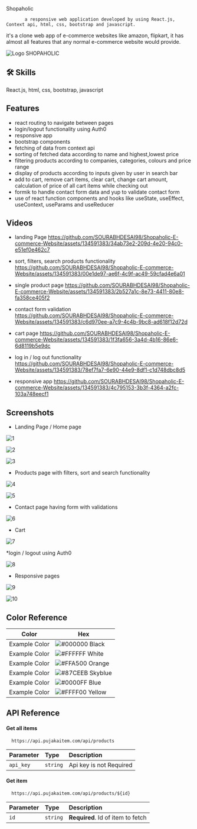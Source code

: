
 
  Shopaholic
  


           a responsive web application developed by using React.js, Context api, html, css, bootstrap and javascript.


   it's a clone web app of e-commerce websites like amazon, flipkart, it has almost all features that any normal e-commerce website would provide.


  
![Logo](https://cdn-icons-png.flaticon.com/128/825/825561.png)  SHOPAHOLIC


## 🛠 Skills
React.js, html, css, bootstrap, javascript


## Features

  * react routing to navigate between pages
   * login/logout functionality using Auth0
   * responsive app
   * bootstrap components 
   * fetching of data from context api
   * sorting of fetched data according to name and highest,lowest price
   * filtering products according to companies, categories, colours and price range
   * display of products according to inputs given by user in search bar
   * add to cart, remove cart items, clear cart, change cart amount, calculation of price of all cart items while checking out
   * formik to handle contact form data and yup to validate contact form
   * use of react function components and hooks like useState, useEffect, useContext, useParams and useReducer


## Videos
* landing Page
https://github.com/SOURABHDESAI98/Shopaholic-E-commerce-Website/assets/134591383/34ab73e2-209d-4e20-94c0-e51ef0e462c7


* sort, filters, search products functionality
https://github.com/SOURABHDESAI98/Shopaholic-E-commerce-Website/assets/134591383/00e1de97-ae6f-4c9f-ac49-59cfad4e6a01

* single product page
https://github.com/SOURABHDESAI98/Shopaholic-E-commerce-Website/assets/134591383/2b527a1c-8e73-4411-80e8-fa358ce405f2

* contact form validation
https://github.com/SOURABHDESAI98/Shopaholic-E-commerce-Website/assets/134591383/c6d970ee-a7c9-4c4b-9bc8-ad618f12d72d

* cart page
https://github.com/SOURABHDESAI98/Shopaholic-E-commerce-Website/assets/134591383/1f3fa656-3a4d-4b16-86e6-6d8119b5e9dc


* log in / log out functionality
https://github.com/SOURABHDESAI98/Shopaholic-E-commerce-Website/assets/134591383/78ef7fa7-6e90-44e9-8df1-c1d748dbc8d5

* responsive app
https://github.com/SOURABHDESAI98/Shopaholic-E-commerce-Website/assets/134591383/4c795153-3b3f-4364-a2fc-103a748eecf1



## Screenshots
* Landing Page / Home page


![1](https://github.com/SOURABHDESAI98/Shopaholic-E-commerce-Website/assets/134591383/7910578d-ff68-4f10-94f9-8142678155d9)


![2](https://github.com/SOURABHDESAI98/Shopaholic-E-commerce-Website/assets/134591383/c48a2901-a8e1-4adc-8e15-a87756766a76)


![3](https://github.com/SOURABHDESAI98/Shopaholic-E-commerce-Website/assets/134591383/3d811646-c72b-4e91-a6a8-8510a1df8b4e)


* Products page with filters, sort and search functionality


![4](https://github.com/SOURABHDESAI98/Shopaholic-E-commerce-Website/assets/134591383/3ecc0b89-7296-451a-9953-76a85f376575)


![5](https://github.com/SOURABHDESAI98/Shopaholic-E-commerce-Website/assets/134591383/839b8e8e-1f5d-48bf-bb1e-20afef98d751)


* Contact page having form with validations


![6](https://github.com/SOURABHDESAI98/Shopaholic-E-commerce-Website/assets/134591383/3fd87a4b-4916-4d1e-8c8b-8b70fc58bc20)



* Cart


![7](https://github.com/SOURABHDESAI98/Shopaholic-E-commerce-Website/assets/134591383/aaf44c0c-f2dd-4bf2-8127-5c58a4d0f1b9)

*login / logout using Auth0

![8](https://github.com/SOURABHDESAI98/Shopaholic-E-commerce-Website/assets/134591383/13d972d4-1551-42af-a417-9bcf3541d2ac)


* Responsive pages

![9](https://github.com/SOURABHDESAI98/Shopaholic-E-commerce-Website/assets/134591383/7a598908-8fea-4dd8-bb91-69f4dbec35d6)



![10](https://github.com/SOURABHDESAI98/Shopaholic-E-commerce-Website/assets/134591383/675ea4e4-30b4-49e2-b990-a8f1a93ebf01)





## Color Reference

| Color             | Hex                                                                |
| ----------------- | ------------------------------------------------------------------ |
| Example Color | ![#000000](https://via.placeholder.com/10/000000?text=+) Black |
| Example Color | ![#FFFFFF](https://via.placeholder.com/10/FFFFFF?text=+) White|
| Example Color | ![#FFA500](https://via.placeholder.com/10/FFA500?text=+) Orange|
| Example Color | ![#87CEEB](https://via.placeholder.com/10/87CEEB?text=+) Skyblue|
| Example Color | ![#0000FF](https://via.placeholder.com/10/0000FF?text=+) Blue|
| Example Color | ![#FFFF00](https://via.placeholder.com/10/FFFF00?text=+) Yellow|




## API Reference

#### Get all items

```http
  https://api.pujakaitem.com/api/products
```

| Parameter | Type     | Description                |
| :-------- | :------- | :------------------------- |
| `api_key` | `string` | Api key is not Required |

#### Get item

```http
  https://api.pujakaitem.com/api/products/${id}
```

| Parameter | Type     | Description                       |
| :-------- | :------- | :-------------------------------- |
| `id`      | `string` | **Required**. Id of item to fetch |


